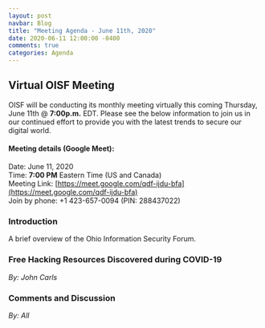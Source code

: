 ```yaml
---
layout: post
navbar: Blog
title: "Meeting Agenda - June 11th, 2020"
date: 2020-06-11 12:00:00 -0400
comments: true
categories: Agenda
---
```


## **Virtual OISF Meeting** 

OISF will be conducting its monthly meeting virtually this coming
Thursday, June 11th @ **7:00p.m.** EDT. Please see the below information
to join us in our continued effort to provide you with the latest
trends to secure our digital world.
  
  
#### Meeting details (Google Meet):  
Date: June 11, 2020  
Time: **7:00 PM** Eastern Time (US and Canada)  
Meeting Link: [https://meet.google.com/qdf-ijdu-bfa](https://meet.google.com/qdf-ijdu-bfa)  
Join by phone:  +1 423-657-0094 (PIN: 288437022)  

### **Introduction**

A brief overview of the Ohio Information Security Forum.  

### **Free Hacking Resources Discovered during COVID-19**
_By: John Carls_

### **Comments and Discussion**
_By: All_



